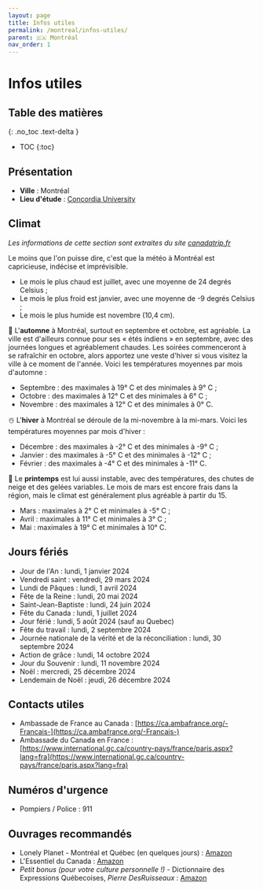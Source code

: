 ```yaml
---
layout: page
title: Infos utiles
permalink: /montreal/infos-utiles/
parent: 🇨🇦 Montréal
nav_order: 1
---
```


# Infos utiles

## Table des matières
{: .no_toc .text-delta }

- TOC
{:toc}

## Présentation

- **Ville** : Montréal
- **Lieu d'étude** : [Concordia University](https://www.concordia.ca/fr.html)

## Climat

*Les informations de cette section sont extraites du site [canadatrip.fr](https://www.canadatrip.fr/meteo-montreal/)*

Le moins que l'on puisse dire, c'est que la météo à  Montréal est capricieuse, indécise et imprévisible.
- Le mois le plus chaud est juillet, avec une moyenne de 24 degrés Celsius ;
- Le mois le plus froid est janvier, avec une moyenne de -9 degrés Celsius ;
- Le mois le plus humide est novembre (10,4 cm).

🍁 L'**automne** à  Montréal, surtout en septembre et octobre, est agréable. La ville est d'ailleurs connue pour ses « étés indiens » en septembre, avec des journées longues et agréablement chaudes. Les soirées commenceront à  se rafraîchir en octobre, alors apportez une veste d'hiver si vous visitez la ville à  ce moment de l'année. Voici les températures moyennes par mois d'automne :
- Septembre : des maximales à  19° C et des minimales à  9° C ;
- Octobre : des maximales à  12° C et des minimales à  6° C ;
- Novembre : des maximales à  12° C et des minimales à  0° C.

☃️ L'**hiver** à  Montréal se déroule de la mi-novembre à  la mi-mars. Voici les températures moyennes par mois d'hiver :
- Décembre : des maximales à  -2° C et des minimales à  -9° C ;
- Janvier : des maximales à  -5° C et des minimales à  -12° C ;
- Février : des maximales à  -4° C et des minimales à  -11° C.

🌷 Le **printemps** est lui aussi instable, avec des températures, des chutes de neige et des gelées variables. Le mois de mars est encore frais dans la région, mais le climat est généralement plus agréable à  partir du 15.
- Mars : maximales à  2° C et minimales à  -5° C ;
- Avril : maximales à  11° C et minimales à  3° C ;
- Mai : maximales à  19° C et minimales à  10° C.

## Jours fériés

- Jour de l'An : lundi, 1 janvier 2024
- Vendredi saint : vendredi, 29 mars 2024
- Lundi de Pâques : lundi, 1 avril 2024
- Fête de la Reine : lundi, 20 mai 2024
- Saint-Jean-Baptiste : lundi, 24 juin 2024 
- Fête du Canada : lundi, 1 juillet 2024
- Jour férié : lundi, 5 août 2024 (sauf au Quebec)
- Fête du travail : lundi, 2 septembre 2024
- Journée nationale de la vérité et de la réconciliation : lundi, 30 septembre 2024
- Action de grâce : lundi, 14 octobre 2024
- Jour du Souvenir : lundi, 11 novembre 2024
- Noël : mercredi, 25 décembre 2024
- Lendemain de Noël : jeudi, 26 décembre 2024

## Contacts utiles

- Ambassade de France au Canada : [https://ca.ambafrance.org/-Francais-](https://ca.ambafrance.org/-Francais-)
- Ambassade du Canada en France : [https://www.international.gc.ca/country-pays/france/paris.aspx?lang=fra](https://www.international.gc.ca/country-pays/france/paris.aspx?lang=fra)

## Numéros d'urgence

- Pompiers / Police : 911


## Ouvrages recommandés

- Lonely Planet - Montréal et Québec (en quelques jours) : [Amazon](https://www.amazon.fr/Montr%C3%A9al-Qu%C3%A9bec-En-quelques-jours/dp/2384921029/ref=sr_1_1?__mk_fr_FR=%C3%85M%C3%85%C5%BD%C3%95%C3%91&crid=75PO08IA4Z2C&dib=eyJ2IjoiMSJ9.c50V4dZrCq0F_SFc7ft-Mj0MmaJhRtv_1Z8S9okUEUttQ5zS6LqQVCEhDMIszI_Xz7BIv3NWBx4wLjHJ86ztzXHp1oPqrROFy3s5tuyxtxNp7Rnsxz_72YHt8Z3KQfAxlPlTPL9K4UKjMdDW-fUcC-sHz_DL86frQJWZJXxKXxQgRBXlV1GgKmCZ0F1QO7O1g5Md9XYHTCOMlslegikOyi3wNF8I5oSOMfLSPEgxiRZzuXrWyRntuob8uoRdXN9GKdQgFhdDY7dXMov42Tnt1H5q6GOLDRzXqG1gsKUUHK8.yu4K7XV_4rJ4NxQleZzN0RKcYu64RR9rbK-H9UKV6AY&dib_tag=se&keywords=lonely+planet+montreal&qid=1705527615&sprefix=lonely+planet+montreal%2Caps%2C76&sr=8-1)
- L'Essentiel du Canada : [Amazon](https://www.amazon.fr/LEssentiel-du-Canada-LONELY-PLANET/dp/2816186164/ref=sr_1_1?__mk_fr_FR=%C3%85M%C3%85%C5%BD%C3%95%C3%91&crid=2J4WVY069LQ47&dib=eyJ2IjoiMSJ9._YOxI-70jLH9BmWIXkAwWYsAM6el0W9zYEE-5ZhXWbiAiXXQLHlgzu6Xxe7ePeLvnry9af-4Yv_yvQA60amoN9lDrKIZsUaqR0S0aLl-m1DnjfqHUTWm1sBxt9rktPYGMfZ6fLlZQ9MdSQe36Q48K-iZ9nzEuC6uVxCWB6DagkIJN9v2GnB6G-1Td20W97iy56P13pCZV9wjqO9AD39_c3KGb7rGA7kKLUzut9bgnz8zMFt87qQ08-jAoim5s2Fr3j6ik__tMeoIy5gGTmyz8R1iBR1yccJ6PNiIrxunt7w.2weqqGLldkyfpZDlsCYcDgRQ6JbMDZNQgdu694f2Ywg&dib_tag=se&keywords=lonely+planet+canada&qid=1705527702&sprefix=lonely+planet+canada%2Caps%2C77&sr=8-1)
- *Petit bonus (pour votre culture personnelle !)* - Dictionnaire des Expressions Québecoises, *Pierre DesRuisseaux* : [Amazon](https://www.amazon.fr/Dictionnaire-Expressions-Quebecoises-Desruisseaux-Pierre/dp/2894062990/ref=sr_1_2?__mk_fr_FR=%C3%85M%C3%85%C5%BD%C3%95%C3%91&crid=3U74LA25E922H&dib=eyJ2IjoiMSJ9.k28t7dWGRyDTPbBwBTIDCLzPSYWUlYZMGAgqxuAB9FQl6W-wEFRXU7uXBO7q_nLaPKDcfRPWsamtBNnNpNQS-ZNcMsHKzV_3vrcpDhKs9rktQVOWviWYQ6vMyk1f3xof7NYglLDndsZmy_cdPTseWMlsKcSPpjHvanmAddC045bS1fppSnnyPRi_EBn3gKQc3buxHyLBRxLrXxhgVUOTKq6mHANhkEZ6pTsUAVoatwfFUdhzAjHuDNHiKTYrEP7WkFj09ST8S391kEK60XLwlnzBYzTILRs_a7vYEmi0cik.fEjykWZcco6IvnwuwVJB1MPecvqUzmPOcZSeLIriX1g&dib_tag=se&keywords=expression+qu%C3%A9b%C3%A9coise&qid=1705526237&sprefix=expression+qu%C3%A9b%C3%A9coise%2Caps%2C71&sr=8-2)